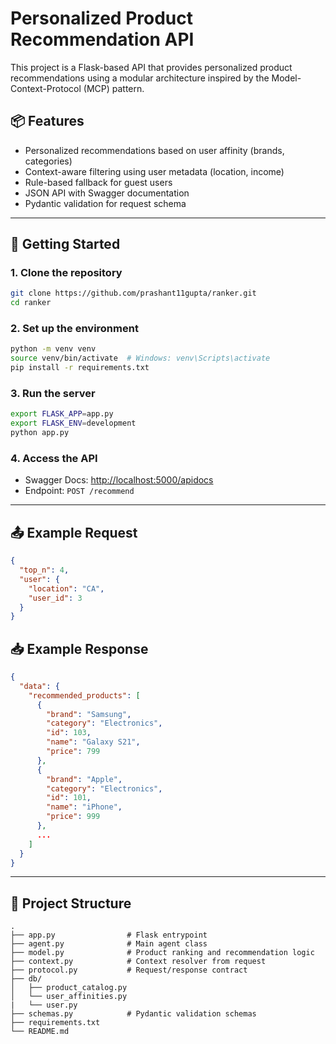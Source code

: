 # Personalized Product Recommendation API

This project is a Flask-based API that provides personalized product recommendations using a modular architecture inspired by the Model-Context-Protocol (MCP) pattern.

## 📦 Features
- Personalized recommendations based on user affinity (brands, categories)
- Context-aware filtering using user metadata (location, income)
- Rule-based fallback for guest users
- JSON API with Swagger documentation
- Pydantic validation for request schema

---

## 🚀 Getting Started

### 1. Clone the repository
```bash
git clone https://github.com/prashant11gupta/ranker.git
cd ranker
```

### 2. Set up the environment
```bash
python -m venv venv
source venv/bin/activate  # Windows: venv\Scripts\activate
pip install -r requirements.txt
```

### 3. Run the server
```bash
export FLASK_APP=app.py 
export FLASK_ENV=development
python app.py
```

### 4. Access the API
- Swagger Docs: [http://localhost:5000/apidocs](http://localhost:5000/apidocs)
- Endpoint: `POST /recommend`

---

## 📤 Example Request
```json
{
  "top_n": 4,
  "user": {
    "location": "CA",
    "user_id": 3
  }
}
```

## 📥 Example Response
```json
{
  "data": {
    "recommended_products": [
      {
        "brand": "Samsung",
        "category": "Electronics",
        "id": 103,
        "name": "Galaxy S21",
        "price": 799
      },
      {
        "brand": "Apple",
        "category": "Electronics",
        "id": 101,
        "name": "iPhone",
        "price": 999
      },
      ...
    ]
  }
}
```

---
## 🧱 Project Structure
```
.
├── app.py                # Flask entrypoint
├── agent.py              # Main agent class
├── model.py              # Product ranking and recommendation logic
├── context.py            # Context resolver from request
├── protocol.py           # Request/response contract
├── db/
│   ├── product_catalog.py
│   └── user_affinities.py
|   └── user.py
├── schemas.py            # Pydantic validation schemas
├── requirements.txt
└── README.md
```
